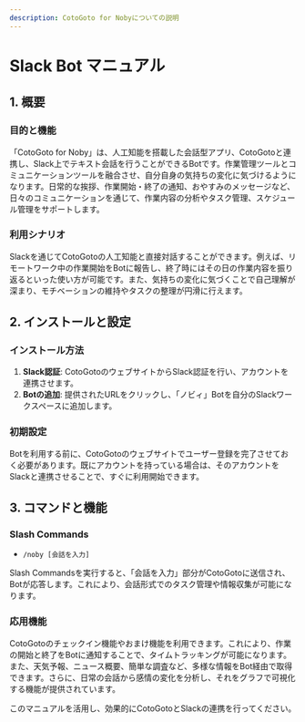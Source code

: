 ```yaml
---
description: CotoGoto for Nobyについての説明
---
```


# Slack Bot マニュアル

## 1. 概要

### 目的と機能

「CotoGoto for Noby」は、人工知能を搭載した会話型アプリ、CotoGotoと連携し、Slack上でテキスト会話を行うことができるBotです。作業管理ツールとコミュニケーションツールを融合させ、自分自身の気持ちの変化に気づけるようになります。日常的な挨拶、作業開始・終了の通知、おやすみのメッセージなど、日々のコミュニケーションを通じて、作業内容の分析やタスク管理、スケジュール管理をサポートします。

### 利用シナリオ

Slackを通じてCotoGotoの人工知能と直接対話することができます。例えば、リモートワーク中の作業開始をBotに報告し、終了時にはその日の作業内容を振り返るといった使い方が可能です。また、気持ちの変化に気づくことで自己理解が深まり、モチベーションの維持やタスクの整理が円滑に行えます。

## 2. インストールと設定

### インストール方法

1. **Slack認証**: CotoGotoのウェブサイトからSlack認証を行い、アカウントを連携させます。
2. **Botの追加**: 提供されたURLをクリックし、「ノビィ」Botを自分のSlackワークスペースに追加します。

### 初期設定

Botを利用する前に、CotoGotoのウェブサイトでユーザー登録を完了させておく必要があります。既にアカウントを持っている場合は、そのアカウントをSlackと連携させることで、すぐに利用開始できます。

## 3. コマンドと機能

### Slash Commands

* `/noby [会話を入力]`

Slash Commandsを実行すると、「会話を入力」部分がCotoGotoに送信され、Botが応答します。これにより、会話形式でのタスク管理や情報収集が可能になります。

### 応用機能

CotoGotoのチェックイン機能やおまけ機能を利用できます。これにより、作業の開始と終了をBotに通知することで、タイムトラッキングが可能になります。また、天気予報、ニュース概要、簡単な調査など、多様な情報をBot経由で取得できます。さらに、日常の会話から感情の変化を分析し、それをグラフで可視化する機能が提供されています。

このマニュアルを活用し、効果的にCotoGotoとSlackの連携を行ってください。

